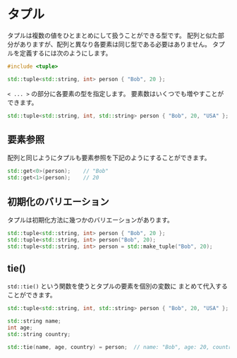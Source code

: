 # タプル

タプルは複数の値をひとまとめにして扱うことができる型です。
配列と似た部分がありますが、配列と異なり各要素は同じ型である必要はありません。
タプルを定義するには次のようにします。

```cpp
#include <tuple>

std::tuple<std::string, int> person { "Bob", 20 };
```

`< ... >` の部分に各要素の型を指定します。
要素数はいくつでも増やすことができます。

```cpp
std::tuple<std::string, int, std::string> person { "Bob", 20, "USA" };
```

## 要素参照

配列と同じようにタプルも要素参照を下記のようにすることができます。

```cpp
std::get<0>(person);    // "Bob"
std::get<1>(person);    // 20
```

## 初期化のバリエーション

タプルは初期化方法に幾つかのバリエーションがあります。

```cpp
std::tuple<std::string, int> person { "Bob", 20 };
std::tuple<std::string, int> person("Bob", 20);
std::tuple<std::string, int> person = std::make_tuple("Bob", 20);
```

## tie()

`std::tie()` という関数を使うとタプルの要素を個別の変数に
まとめて代入することができます。

```cpp
std::tuple<std::string, int, std::string> person { "Bob", 20, "USA" };

std::string name;
int age;
std::string country;

std::tie(name, age, country) = person;  // name: "Bob", age: 20, country: "USA"
```
